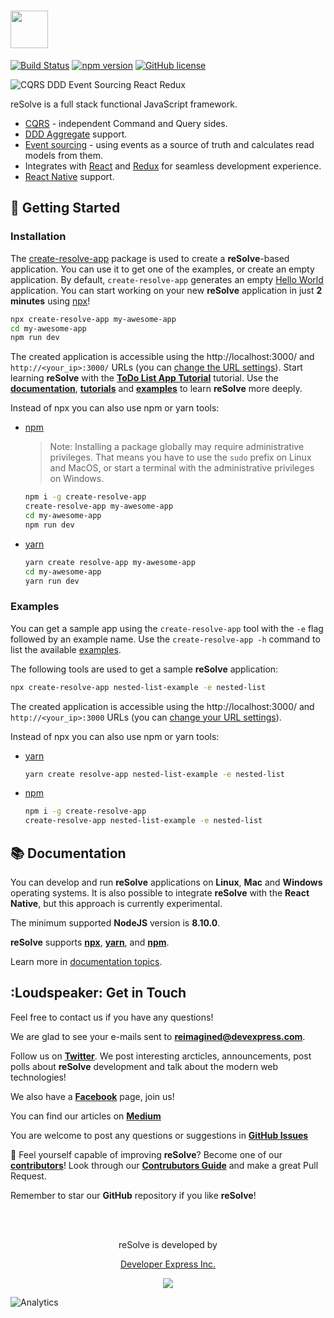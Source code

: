 # [<img src="https://user-images.githubusercontent.com/15689049/29659048-ad0d158a-88c5-11e7-9354-dbe4bb105ad7.png" height="60">](https://github.com/reimagined/resolve/)

[![Build Status](https://travis-ci.org/reimagined/resolve.svg?branch=master)](https://travis-ci.org/reimagined/resolve) [![npm version](https://badge.fury.io/js/create-resolve-app.svg)](https://badge.fury.io/js/create-resolve-app) [![GitHub license](https://img.shields.io/badge/license-MIT-blue.svg)](https://raw.githubusercontent.com/reimagined/resolve/master/LICENSE)

![CQRS DDD Event Sourcing React Redux](https://user-images.githubusercontent.com/19663260/41475089-73b9620e-70c6-11e8-9ca9-633f3857626b.png)

reSolve is a full stack functional JavaScript framework.

- [CQRS](https://martinfowler.com/bliki/CQRS.html) - independent Command and Query sides.
- [DDD Aggregate](https://martinfowler.com/bliki/DDD_Aggregate.html) support.
- [Event sourcing](https://martinfowler.com/eaaDev/EventSourcing.html) - using events as a source of truth and calculates read models from them.
- Integrates with [React](https://reactjs.org) and [Redux](https://redux.js.org) for seamless development experience.
- [React Native](https://facebook.github.io/react-native/) support.

## :rocket: Getting Started

### Installation

The [create-resolve-app](packages/core/create-resolve-app) package is used to create a **reSolve**-based application. You can use it to get one of the examples, or create an empty application. By default, `create-resolve-app` generates an empty [Hello World](https://github.com/reimagined/resolve/tree/master/examples/hello-world) application. You can start working on your new **reSolve** application in just **2 minutes** using [npx](https://www.npmjs.com/package/npx/v/1.1.1)!

```sh
npx create-resolve-app my-awesome-app
cd my-awesome-app
npm run dev
```

The created application is accessible using the http://localhost:3000/ and `http://<your_ip>:3000/` URLs (you can [change the URL settings](https://github.com/reimagined/resolve/blob/master/docs/API%20References.md)). Start learning **reSolve** with the [**ToDo List App Tutorial**](https://github.com/reimagined/resolve/blob/master/docs/Tutorials/ToDo%20List%20App%20Tutorial.md) tutorial. Use the [**documentation**](#documentation), [**tutorials**](#tutorials) and [**examples**](#examples) to learn **reSolve** more deeply.

Instead of npx you can also use npm or yarn tools:

- [npm](https://www.npmjs.com/)

  > Note: Installing a package globally may require administrative privileges. That means you have to use the `sudo` prefix on Linux and MacOS, or start a terminal with the administrative privileges on Windows.

  ```sh
  npm i -g create-resolve-app
  create-resolve-app my-awesome-app
  cd my-awesome-app
  npm run dev
  ```

- [yarn](https://yarnpkg.com/lang/en/)

  ```sh
  yarn create resolve-app my-awesome-app
  cd my-awesome-app
  yarn run dev
  ```

### Examples

You can get a sample app using the `create-resolve-app` tool with the `-e` flag followed by an example name. Use the `create-resolve-app -h` command to list the available [examples](https://github.com/reimagined/resolve/tree/master/examples).

The following tools are used to get a sample **reSolve** application:

```sh
npx create-resolve-app nested-list-example -e nested-list
```

The created application is accessible using the http://localhost:3000/ and `http://<your_ip>:3000` URLs (you can [change your URL settings](https://github.com/reimagined/resolve/blob/master/docs/API%20References.md)).

Instead of npx you can also use npm or yarn tools:

- [yarn](https://yarnpkg.com/lang/en/)

  ```sh
  yarn create resolve-app nested-list-example -e nested-list
  ```

- [npm](https://www.npmjs.com/)

  ```sh
  npm i -g create-resolve-app
  create-resolve-app nested-list-example -e nested-list
  ```

## :books: Documentation

You can develop and run **reSolve** applications on **Linux**, **Mac** and **Windows** operating systems. It is also possible to integrate **reSolve** with the **React Native**, but this approach is currently experimental.

The minimum supported **NodeJS** version is **8.10.0**.

**reSolve** supports [**npx**](https://www.npmjs.com/package/npx), [**yarn**](https://yarnpkg.com/lang/en/), and [**npm**](https://www.npmjs.com/).

Learn more in [documentation topics](https://github.com/reimagined/resolve/tree/master/docs).

## :Loudspeaker: Get in Touch

Feel free to contact us if you have any questions!

We are glad to see your e-mails sent to **reimagined@devexpress.com**.

Follow us on [**Twitter**](https://twitter.com/resolvejs). We post interesting arcticles, announcements, post polls about **reSolve** development and talk about the modern web technologies!

We also have a [**Facebook**](https://www.facebook.com/resolvejs/) page, join us!

You can find our articles on [**Medium**](https://medium.com/resolvejs)

You are welcome to post any questions or suggestions in [**GitHub Issues**](https://github.com/reimagined/resolve/issues)

🔧 Feel yourself capable of improving **reSolve**? Become one of our [**contributors**](https://github.com/reimagined/resolve/pulls)! Look through our [**Contrubutors Guide**](https://github.com/reimagined/resolve/blob/master/docs/Contributors%20Guide.md) and make a great Pull Request.

Remember to star our **GitHub** repository if you like **reSolve**!

<br/>
<br/>
<p align="center">reSolve is developed by</p>
<p align="center"><a href="https://devexpress.com">Developer Express Inc.</a></p>
<p align="center"><img src="https://user-images.githubusercontent.com/19663260/38686793-dd31fb22-3e7d-11e8-8f26-33606ad82a16.png"></p>

![Analytics](https://ga-beacon.appspot.com/UA-118635726-1/index-readme?pixel)
